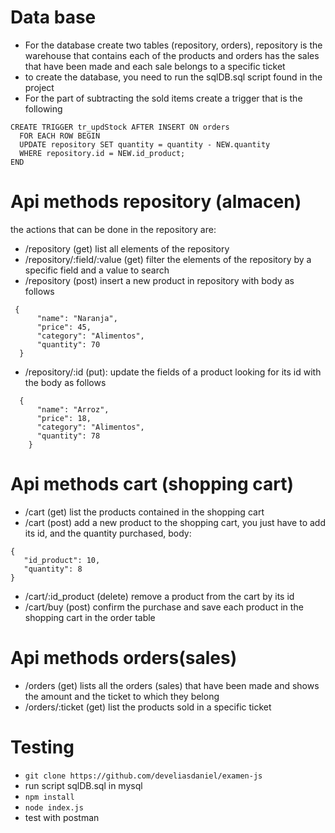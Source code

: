 # Data base 
- For the database create two tables (repository, orders), repository is the warehouse that contains each of the products and orders has the sales that have been made and each sale belongs to a specific ticket
- to create the database, you need to run the sqlDB.sql script found in the project
- For the part of subtracting the sold items create a trigger that is the following
```
CREATE TRIGGER tr_updStock AFTER INSERT ON orders
  FOR EACH ROW BEGIN
  UPDATE repository SET quantity = quantity - NEW.quantity
  WHERE repository.id = NEW.id_product;
END
```

# Api methods repository (almacen)
the actions that can be done in the repository are:
 - /repository
   (get) list all elements of the repository
 - /repository/:field/:value
   (get) filter the elements of the repository by a specific field and a value to search
 - /repository
  (post) insert a new product in repository with body as follows
```
 {
      "name": "Naranja",
      "price": 45,
      "category": "Alimentos",
      "quantity": 70
  }
```
- /repository/:id
 (put): update the fields of a product looking for its id with the body as follows
  
```
  {
      "name": "Arroz",
      "price": 18,
      "category": "Alimentos",
      "quantity": 78
    }
```

# Api methods cart (shopping cart)
- /cart
 (get) list the products contained in the shopping cart
- /cart
 (post)  add a new product to the shopping cart, you just have to add its id, and the quantity purchased, body:
 ```
{
    "id_product": 10,
    "quantity": 8
}
```
- /cart/:id_product
  (delete) remove a product from the cart by its id
- /cart/buy
  (post)  confirm the purchase and save each product in the shopping cart in the order table

# Api methods orders(sales)
- /orders
  (get) lists all the orders (sales) that have been made and shows the amount and the ticket to which they belong
- /orders/:ticket
 (get) list the products sold in a specific ticket

 # Testing
- `git clone https://github.com/develiasdaniel/examen-js`
- run script sqlDB.sql in mysql
- `npm install`
- `node index.js`
- test with postman
 
